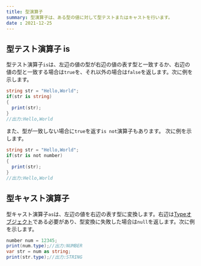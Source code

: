 ```yaml
---
title: 型演算子
summary: 型演算子は、ある型の値に対して型テストまたはキャストを行います。
date : 2021-12-25
---
```


## 型テスト演算子 is
型テスト演算子`is`は、左辺の値の型が右辺の値の表す型と一致するか、右辺の値の型と一致する場合は`true`を、それ以外の場合は`false`を返します。次に例を示します。

```cs title="AliceScript"
string str = "Hello,World";
if(str is string)
{
  print(str);
}
//出力:Hello,World
```

また、型が一致しない場合に`true`を返す`is not`演算子もあります。
次に例を示します。

```cs title="AliceScript"
string str = "Hello,World";
if(str is not number)
{
  print(str);
}
//出力:Hello,World
```

## 型キャスト演算子
型キャスト演算子`as`は、左辺の値を右辺の表す型に変換します。右辺は[Typeオブジェクト](../api/alice/interpreter/type/index.md)である必要があり、型変換に失敗した場合は`null`を返します。次に例を示します。

```cs title="AliceScript"
number num = 12345;
print(num.type);//出力:NUMBER
var str = num as string;
print(str.type);//出力:STRING
```